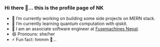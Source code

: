 ### Hi there 👋... this is the profile page of NK

- 🔭 I’m currently working on building some side projects on MERN stack.
- 🌱 I’m currently learning quantum computation with qiskit.
- 👯 I am an associate software engineer at [Fusemachines Nepal](https://fusemachines.com/).
- 😄 Pronouns: she/her
- ⚡ Fun fact: hmmm 🤔...

<!--
**annkay108/annkay108** is a ✨ _special_ ✨ repository because its `README.md` (this file) appears on your GitHub profile.

Here are some ideas to get you started:

- 🔭 I’m currently working on ...
- 🌱 I’m currently learning ...
- 👯 I’m looking to collaborate on ...
- 🤔 I’m looking for help with ...
- 💬 Ask me about ...
- 📫 How to reach me: ...
- 😄 Pronouns: ...
- ⚡ Fun fact: ...
-->
